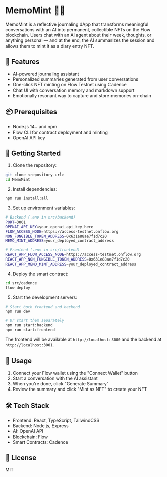 # MemoMint 🧠📝

MemoMint is a reflective journaling dApp that transforms meaningful conversations with an AI into permanent, collectible NFTs on the Flow blockchain. Users chat with an AI agent about their week, thoughts, or anything personal — and at the end, the AI summarizes the session and allows them to mint it as a diary entry NFT.

## 🧠 Features

- AI-powered journaling assistant
- Personalized summaries generated from user conversations
- One-click NFT minting on Flow Testnet using Cadence
- Chat UI with conversation memory and markdown support
- Emotionally resonant way to capture and store memories on-chain

## 📦 Prerequisites

- Node.js 14+ and npm
- Flow CLI for contract deployment and minting
- OpenAI API key

## 🚀 Getting Started

1. Clone the repository:
```bash
git clone <repository-url>
cd MemoMint
```

2. Install dependencies:
```bash
npm run install:all
```

3. Set up environment variables:
```bash
# Backend (.env in src/backend)
PORT=3001
OPENAI_API_KEY=your_openai_api_key_here
FLOW_ACCESS_NODE=https://access-testnet.onflow.org
NON_FUNGIBLE_TOKEN_ADDRESS=0x631e88ae7f1d7c20
MEMO_MINT_ADDRESS=your_deployed_contract_address

# Frontend (.env in src/frontend)
REACT_APP_FLOW_ACCESS_NODE=https://access-testnet.onflow.org
REACT_APP_NON_FUNGIBLE_TOKEN_ADDRESS=0x631e88ae7f1d7c20
REACT_APP_MEMO_MINT_ADDRESS=your_deployed_contract_address
```

4. Deploy the smart contract:
```bash
cd src/cadence
flow deploy
```

5. Start the development servers:
```bash
# Start both frontend and backend
npm run dev

# Or start them separately
npm run start:backend
npm run start:frontend
```

The frontend will be available at `http://localhost:3000` and the backend at `http://localhost:3001`.

## 📝 Usage

1. Connect your Flow wallet using the "Connect Wallet" button
2. Start a conversation with the AI assistant
3. When you're done, click "Generate Summary"
4. Review the summary and click "Mint as NFT" to create your NFT

## 🛠️ Tech Stack

- Frontend: React, TypeScript, TailwindCSS
- Backend: Node.js, Express
- AI: OpenAI API
- Blockchain: Flow
- Smart Contracts: Cadence

## 📄 License

MIT